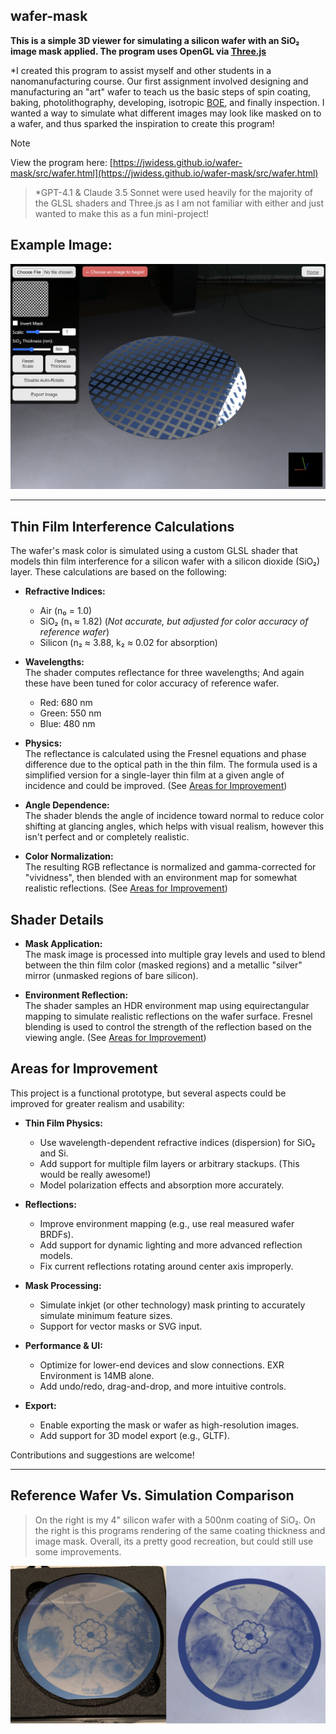 ## wafer-mask

**This is a simple 3D viewer for simulating a silicon wafer with an SiO₂ image mask applied. The program uses OpenGL via [Three.js](https://threejs.org/)**  

\*I created this program to assist myself and other students in a nanomanufacturing course. Our first assignment involved designing and manufacturing an "art" wafer to teach us the basic steps of spin coating, baking, photolithography, developing, isotropic [BOE](https://en.wikipedia.org/wiki/Buffered_oxide_etch), and finally inspection. I wanted a way to simulate what different images may look like masked on to a wafer, and thus sparked the inspiration to create this program!

> [!Note]
> View the program here: [https://jwidess.github.io/wafer-mask/src/wafer.html](https://jwidess.github.io/wafer-mask/src/wafer.html)

> \*GPT-4.1 & Claude 3.5 Sonnet were used heavily for the majority of the GLSL shaders and Three.js as I am not familiar with either and just wanted to make this as a fun mini-project!

## Example Image:
![Example Image](https://github.com/jwidess/wafer-mask/blob/main/example.jpg?raw=true)

---

## Thin Film Interference Calculations

The wafer's mask color is simulated using a custom GLSL shader that models thin film interference for a silicon wafer with a silicon dioxide (SiO₂) layer. These calculations are based on the following:

- **Refractive Indices:** 
  - Air (n₀ = 1.0)  
  - SiO₂ (n₁ ≈ 1.82) (*Not accurate, but adjusted for color accuracy of reference wafer*)
  - Silicon (n₂ ≈ 3.88, k₂ ≈ 0.02 for absorption)

- **Wavelengths:**  
  The shader computes reflectance for three wavelengths; And again these have been tuned for color accuracy of reference wafer.
  - Red: 680 nm  
  - Green: 550 nm  
  - Blue: 480 nm

- **Physics:**  
  The reflectance is calculated using the Fresnel equations and phase difference due to the optical path in the thin film. The formula used is a simplified version for a single-layer thin film at a given angle of incidence and could be improved. (See [Areas for Improvement](#areas-for-improvement))

- **Angle Dependence:**  
  The shader blends the angle of incidence toward normal to reduce color shifting at glancing angles, which helps with visual realism, however this isn't perfect and or completely realistic. 

- **Color Normalization:**  
  The resulting RGB reflectance is normalized and gamma-corrected for "vividness", then blended with an environment map for somewhat realistic reflections. (See [Areas for Improvement](#areas-for-improvement))

## Shader Details

- **Mask Application:**  
  The mask image is processed into multiple gray levels and used to blend between the thin film color (masked regions) and a metallic "silver" mirror (unmasked regions of bare silicon).

- **Environment Reflection:**  
  The shader samples an HDR environment map using equirectangular mapping to simulate realistic reflections on the wafer surface. Fresnel blending is used to control the strength of the reflection based on the viewing angle. (See [Areas for Improvement](#areas-for-improvement))

## Areas for Improvement

This project is a functional prototype, but several aspects could be improved for greater realism and usability:

- **Thin Film Physics:**  
  - Use wavelength-dependent refractive indices (dispersion) for SiO₂ and Si.
  - Add support for multiple film layers or arbitrary stackups. (This would be really awesome!)
  - Model polarization effects and absorption more accurately.

- **Reflections:**  
  - Improve environment mapping (e.g., use real measured wafer BRDFs).
  - Add support for dynamic lighting and more advanced reflection models.
  - Fix current reflections rotating around center axis improperly. 

- **Mask Processing:**  
  - Simulate inkjet (or other technology) mask printing to accurately simulate minimum feature sizes.
  - Support for vector masks or SVG input.

- **Performance & UI:**  
  - Optimize for lower-end devices and slow connections. EXR Environment is 14MB alone.
  - Add undo/redo, drag-and-drop, and more intuitive controls.

- **Export:**  
  - Enable exporting the mask or wafer as high-resolution images.
  - Add support for 3D model export (e.g., GLTF).

Contributions and suggestions are welcome!

---

## Reference Wafer Vs. Simulation Comparison
>On the right is my 4" silicon wafer with a 500nm coating of SiO₂. On the right is this programs rendering of the same coating thickness and image mask. Overall, its a pretty good recreation, but could still use some improvements. 

![Example Image](https://github.com/jwidess/wafer-mask/blob/main/comparison.jpg?raw=true)